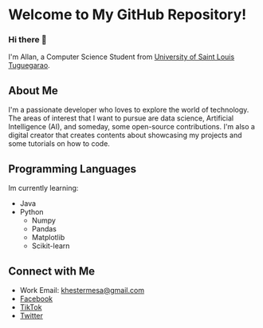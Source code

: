 # Welcome to My GitHub Repository!

### Hi there 👋
I'm Allan, a Computer Science Student from [University of Saint Louis Tuguegarao](http://usl.edu.ph/). 

## About Me
I'm a passionate developer who loves to explore the world of technology. The areas of interest that I want to pursue are data science, Artificial Intelligence (AI), and someday, some open-source contributions. I'm also a digital creator that creates contents about showcasing my projects and some tutorials on how to code.

## Programming Languages
Im currently learning:
- Java
- Python
  - Numpy
  - Pandas
  - Matplotlib
  - Scikit-learn
  
## Connect with Me
- Work Email: khestermesa@gmail.com
- [Facebook](https://www.facebook.com/allankhester.mesa)
- [TikTok](https://www.tiktok.com/@educsystemsuckssss)
- [Twitter](https://twitter.com/khesterm_322)


<!--
**AuxiliumGuru/AuxiliumGuru** is a ✨ _special_ ✨ repository because its `README.md` (this file) appears on your GitHub profile.

Here are some ideas to get you started:

- 🔭 I’m currently working on ...
- 🌱 I’m currently learning ...
- 👯 I’m looking to collaborate on ...
- 🤔 I’m looking for help with ...
- 💬 Ask me about ...
- 📫 How to reach me: ...
- 😄 Pronouns: ...
- ⚡ Fun fact: ...
-->
